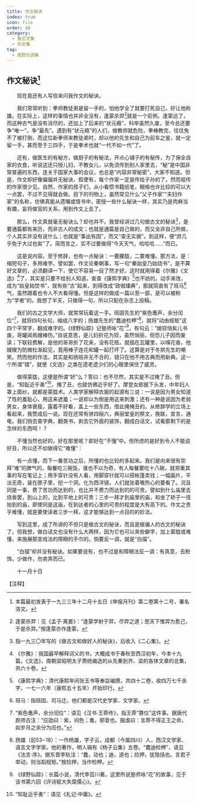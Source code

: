 ```yaml
---
title: 作文秘诀
index: true
icon: file
order: 48
category:
  - 鲁迅文集
  - 杂文集
tag:  
  - 南腔北调集
---
```


## 作文秘诀[^①]

　　现在竟还有人写信来问我作文的秘诀。

　　我们常常听到：拳师教徒弟是留一手的，怕他学全了就要打死自己，好让他称雄。在实际上，这样的事情也并非全没有，逢蒙杀羿[^②]就是一个前例。逢蒙远了，而这种古气是没有消尽的，还加上了后来的“状元瘾”，科举虽然久废，至今总还要争“唯一”，争“最先”。遇到有“状元瘾”的人们，做教师就危险，拳棒教完，往往免不了被打倒，而这位新拳师来教徒弟时，却以他的先生和自己为前车之鉴，就一定留一手，甚而至于三四手，于是拳术也就“一代不如一代”了。

　　还有，做医生的有秘方，做厨子的有秘法，开点心铺子的有秘传，为了保全自家的衣食，听说这还只授儿妇，不教女儿，以免流传到别人家里去，“秘”是中国非常普遍的东西，连关于国家大事的会议，也总是“内容非常秘密”，大家不知道。但是，作文却好像偏偏并无秘诀，假使有，每个作家一定是传给子孙的了，然而祖传的作家很少见。自然，作家的孩子们，从小看惯书籍纸笔，眼格也许比较的可以大一点罢，不过不见得就会做。目下的刊物上，虽然常见什么“父子作家”“夫妇作家”的名称，仿佛真能从遗嘱或情书中，密授一些什么秘诀一样，其实乃是肉麻当有趣，妄将做官的关系，用到作文上去了。

　　那么，作文真就毫无秘诀么？却也并不。我曾经讲过几句做古文的秘诀[^③]，是要通篇都有来历，而非古人的成文；也就是通篇是自己做的，而又全非自己所做，个人其实并没有说什么；也就是“事出有因”，而又“查无实据”。到这样，便“庶几乎免于大过也矣”了。简而言之，实不过要做得“今天天气，哈哈哈……”而已。

　　这是说内容。至于修辞，也有一点秘诀：一要朦胧，二要难懂。那方法，是：缩短句子，多用难字。譬如罢，作文论秦朝事，写一句“秦始皇乃始烧书”，是不算好文章的，必须翻译一下，使它不容易一目了然才好。这时就用得着《尔雅》《文选》[^④]了，其实是只要不给别人知道，查查《康熙字典》[^⑤]也不妨的。动手来改，成为“始皇始焚书”，就有些“古”起来，到得改成“政俶燔典”，那就简直有了班马[^⑥]气，虽然跟着也令人不大看得懂。但是这样的做成一篇以至一部，是可以被称为“学者”的，我想了半天，只做得一句，所以只配在杂志上投稿。

　　我们的古之文学大师，就常常玩着这一手。班固先生的“紫色鼃声，余分闰位”[^⑦]，就将四句长句，缩成八字的；扬雄先生的“蠢迪检柙”[^⑧]，就将“动由规矩”这四个平常字，翻成难字的。《绿野仙踪》记塾师咏“花”[^⑨]，有句云：“媳钗俏矣儿书废，哥罐闻焉嫂棒伤。”自说意思，是儿妇折花为钗，虽然俏丽，但恐儿子因而废读；下联较费解，是他的哥哥折了花来，没有花瓶，就插在瓦罐里，以嗅花香，他嫂嫂为防微杜渐起见，竟用棒子连花和罐一起打坏了。这算是对于冬烘先生的嘲笑。然而他的作法，其实是和扬班并无不合的，错只在他不用古典而用新典。这一个所谓“错”，就使《文选》之类在遗老遗少们的心眼里保住了威灵。

　　做得蒙胧，这便是所谓“好”么？答曰：也不尽然，其实是不过掩了丑。但是，“知耻近乎勇”[^⑩]，掩了丑，也就仿佛近乎好了。摩登女郎披下头发，中年妇人罩上面纱，就都是蒙胧术。人类学家解释衣服的起源有三说：一说是因为男女知道了性的羞耻心，用这来遮羞；一说却以为倒是用这来刺激；还有一种是说因为老弱男女，身体衰瘦，露着不好看，盖上一些东西，借此掩掩丑的。从修辞学的立场上看起来，我赞成后一说。现在还常有骈四俪六，典丽堂皇的祭文，挽联，宣言，通电，我们倘去查字典，翻类书，剥去它外面的装饰，翻成白话文，试看那剩下的是怎样的东西呵！？

　　不懂当然也好的。好在那里呢？即好在“不懂”中。但所虑的是好到令人不能说好丑，所以还不如做得它“难懂”：

　　有一点懂，而下一番苦功之后，所懂的也比较的多起来。我们是向来很有崇拜“难”的脾气的，每餐吃三碗饭，谁也不以为奇，有人每餐要吃十八碗，就郑重其事的写在笔记上；用手穿针没有人看，用脚穿针就可以搭帐篷卖钱；一幅画片，平淡无奇，装在匣子里，挖一个洞，化为西洋镜，人们就张着嘴热心的要看了。况且同是一事，费了苦功而达到的，也比并不费力而达到的的可贵。譬如到什么庙里去烧香罢，到山上的，比到平地上的可贵；三步一拜才到庙里的庙，和坐了轿子一径抬到的庙，即使同是这庙，在到达者的心里的可贵的程度是大有高下的。作文之贵乎难懂，就是要使读者三步一拜，这才能够达到一点目的的妙法。

　　写到这里，成了所讲的不但只是做古文的秘诀，而且是做骗人的古文的秘诀了。但我想，做白话文也没有什么大两样，因为它也可以夹些僻字，加上蒙胧或难懂，来施展那变戏法的障眼的手巾的。倘要反一调，就是“白描”。

　　“白描”却并没有秘诀。如果要说有，也不过是和障眼法反一调：有真意，去粉饰，少做作，勿卖弄而已。

　　十一月十日

【注释】

[^①]:本篇最初发表于一九三三年十二月十五日《申报月刊》第二卷第十二号，署名洛文。

[^②]:逢蒙杀羿：见《孟子·离娄》：“逢蒙学射于羿，尽羿之道；思天下惟羿为愈己，于是杀羿。”按逢蒙亦作逢蒙。

[^③]:指一九三〇年写的《做古文和做好人的秘诀》，后收入《二心集》。

[^④]:《尔雅》：我国最早解释词义的书，大概成书于春秋至西汉初年，今本十九篇。《文选》，南朝梁昭明太子萧统编选的从先秦到齐、梁的各体文章的总集，共六十卷。

[^⑤]:《康熙字典》：清代康熙年间张玉书等奉旨编撰，共四十二卷，收四万七千余字，一七一六年（康熙五十五年）开始印行。

[^⑥]:班马：指班固、司马迁。他们都是汉代史学家、文学家。

[^⑦]:“紫色鼃声，余分闰位”：语见《汉书·王莽传》，指王莽“篡位”这件事。据唐代颜师古注：“应劭曰：紫，间色；鼃，邪音也。服虔曰：言莽不得正王之命，如岁月之余分为闰也。”

[^⑧]:扬雄（前53─18）：一作杨雄，字子云，成都（今属四川）人，西汉文学家、语言文字学家。他的著作，明人辑有《杨子云集》五卷。“蠢迪检柙”，语见《法言·序》。据东晋李轨注：“蠢，动也；迪，道也；捡押，犹隐括也。言君子举动，则当蹈规矩。”按捡押，当作检柙。

[^⑨]:《绿野仙踪》：长篇小说，清代李百川著。这里所说塾师咏“花”的故事，见于该书第六回《评诗赋大失腐儒心》。

[^⑩]:“知耻近乎勇”：语见《礼记·中庸》。

